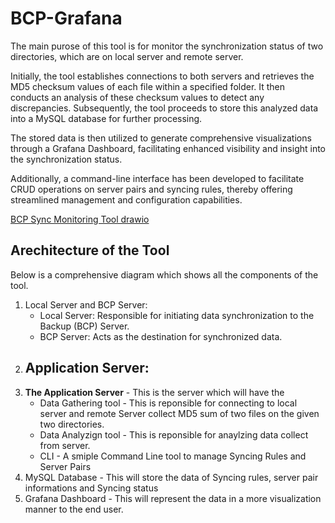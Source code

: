 # BCP-Grafana

The main purose of this tool is for monitor the synchronization status of two directories, which are on local server and remote server.

Initially, the tool establishes connections to both servers and retrieves the MD5 checksum values of each file within a specified folder. It then conducts an analysis of these checksum values to detect any discrepancies. Subsequently, the tool proceeds to store this analyzed data into a MySQL database for further processing.

The stored data is then utilized to generate comprehensive visualizations through a Grafana Dashboard, facilitating enhanced visibility and insight into the synchronization status.

Additionally, a command-line interface has been developed to facilitate CRUD operations on server pairs and syncing rules, thereby offering streamlined management and configuration capabilities.

[BCP Sync Monitoring Tool drawio](https://github.com/PasinduBhagya/BCP-Grafana/assets/63937160/4e2a7c8f-9137-4e29-9b7d-8e68d2db936a)

## Arechitecture of the Tool

Below is a comprehensive diagram which shows all the components of the tool.

1. Local Server and BCP Server:
    - Local Server: Responsible for initiating data synchronization to the Backup (BCP) Server.
    - BCP Server: Acts as the destination for synchronized data.
2. Application Server:
   -   
5. **The Application Server** - This is the server which will have the
   - Data Gathering tool - This is reponsible for connecting to local server and remote Server collect MD5 sum of two files on the given two directories.
   - Data Analyzign tool - This is reponsible for anaylzing data collect from server.
   - CLI - A smiple Command Line tool to manage Syncing Rules and Server Pairs
6. MySQL Database - This will store the data of Syncing rules, server pair informations and Syncing status
7. Grafana Dashboard - This will represent the data in a more visualization manner to the end user.
   
